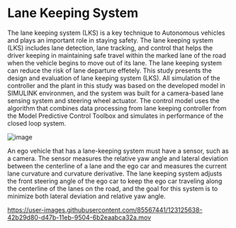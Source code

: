 # Lane Keeping System
The lane keeping system (LKS) is a key technique to Autonomous vehicles and plays an important role in staying safety. The lane keeping system (LKS) includes lane detection, lane tracking, and control that helps the driver keeping in maintaining safe travel within the marked lane of the road when the vehicle begins to move out of its lane. The lane keeping system can reduce the risk of lane departure effetely. This study presents the design and evaluation of lane keeping system (LKS). All simulation of the controller and the plant in this study was based on the developed model in SIMULINK environmen, and the system was built for a camera-based lane sensing system and steering wheel actuator. The control model uses the algorithm that combines data processing from lane keeping controller from the Model Predictive Control Toolbox and simulates in performance of the closed loop system.

![image](https://user-images.githubusercontent.com/85567441/123125171-dd5eac80-d47a-11eb-9981-6b9a6b8c41ab.png)



An ego vehicle that has a lane-keeping system must have a sensor, such as a camera. The sensor measures the relative yaw angle and lateral deviation between the centerline of a lane and the ego car and measures the current lane curvature and curvature derivative. The lane keeping system adjusts the front steering angle of the ego car to keep the ego car traveling along the centerline of the lanes on the road, and the goal for this system is to minimize both lateral deviation and relative yaw angle.




https://user-images.githubusercontent.com/85567441/123125638-42b29d80-d47b-11eb-9504-6b2eaabca32a.mov

